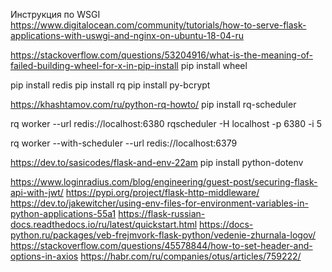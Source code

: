 Инструкция по WSGI
https://www.digitalocean.com/community/tutorials/how-to-serve-flask-applications-with-uswgi-and-nginx-on-ubuntu-18-04-ru

https://stackoverflow.com/questions/53204916/what-is-the-meaning-of-failed-building-wheel-for-x-in-pip-install
pip install wheel

pip install redis
pip install rq
pip install py-bcrypt

https://khashtamov.com/ru/python-rq-howto/
pip install rq-scheduler

rq worker --url redis://localhost:6380
rqscheduler -H localhost -p 6380 -i 5

rq worker --with-scheduler --url redis://localhost:6379

https://dev.to/sasicodes/flask-and-env-22am
pip install python-dotenv

https://www.loginradius.com/blog/engineering/guest-post/securing-flask-api-with-jwt/
https://pypi.org/project/flask-http-middleware/
https://dev.to/jakewitcher/using-env-files-for-environment-variables-in-python-applications-55a1
https://flask-russian-docs.readthedocs.io/ru/latest/quickstart.html
https://docs-python.ru/packages/veb-frejmvork-flask-python/vedenie-zhurnala-logov/
https://stackoverflow.com/questions/45578844/how-to-set-header-and-options-in-axios
https://habr.com/ru/companies/otus/articles/759222/